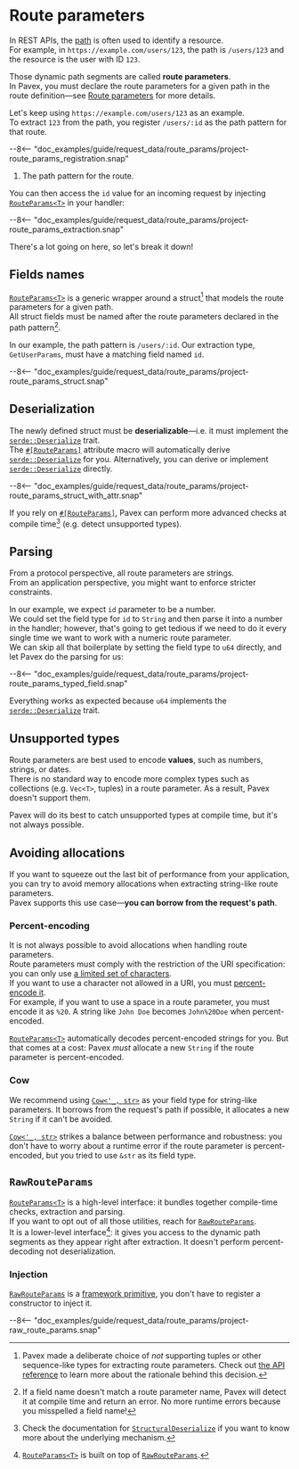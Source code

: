 # Route parameters

In REST APIs, the [path](path.md) is often used to identify a resource.  
For example, in `https://example.com/users/123`, the path is `/users/123` and the resource is the user with ID `123`.

Those dynamic path segments are called **route parameters**.  
In Pavex, you must declare the route parameters for a given path in the route definition—see [Route parameters](../routing/path_patterns.md#route-parameters)
for more details.

Let's keep using `https://example.com/users/123` as an example.  
To extract `123` from the path, you register `/users/:id` as the path pattern for that route.

--8<-- "doc_examples/guide/request_data/route_params/project-route_params_registration.snap"

1. The path pattern for the route.

You can then access the `id` value for an incoming request by injecting [`RouteParams<T>`][RouteParams] in your handler:

--8<-- "doc_examples/guide/request_data/route_params/project-route_params_extraction.snap"

There's a lot going on here, so let's break it down!

## Fields names

[`RouteParams<T>`][RouteParams] is a generic wrapper around a struct[^why-struct] that models the route parameters for a given path.  
All struct fields must be named after the route parameters declared in the path pattern[^wrong-name].

In our example, the path pattern is `/users/:id`.
Our extraction type, `GetUserParams`, must have a matching field named `id`.

--8<-- "doc_examples/guide/request_data/route_params/project-route_params_struct.snap"

## Deserialization

The newly defined struct must be **deserializable**—i.e. it must implement the [`serde::Deserialize`][serde::Deserialize] trait.  
The [`#[RouteParams]`][RouteParamsMacro] attribute macro will automatically derive [`serde::Deserialize`][serde::Deserialize] for you. Alternatively, you can derive or implement [`serde::Deserialize`][serde::Deserialize] directly.

--8<-- "doc_examples/guide/request_data/route_params/project-route_params_struct_with_attr.snap"

If you rely on [`#[RouteParams]`][RouteParamsMacro], Pavex can perform more advanced checks at compile time[^structural-deserialize] (e.g. detect unsupported types).

## Parsing

From a protocol perspective, all route parameters are strings.  
From an application perspective, you might want to enforce stricter constraints.

In our example, we expect `id` parameter to be a number.  
We could set the field type for `id` to `String` and then parse it into a number in the handler; however, that's going
to get tedious if we need to do it every single time we want to work with a numeric route parameter.  
We can skip all that boilerplate by setting the field type to `u64` directly, and let Pavex do the parsing for us:

--8<-- "doc_examples/guide/request_data/route_params/project-route_params_typed_field.snap"

Everything works as expected because `u64` implements the [`serde::Deserialize`][serde::Deserialize] trait.

## Unsupported types

Route parameters are best used to encode **values**, such as numbers, strings, or dates.  
There is no standard way to encode more complex types such as collections (e.g. `Vec<T>`, tuples) in a route parameter.
As a result, Pavex doesn't support them.

Pavex will do its best to catch unsupported types at compile time, but it's not always possible.

## Avoiding allocations

If you want to squeeze out the last bit of performance from your application,
you can try to avoid memory allocations when extracting string-like route parameters.  
Pavex supports this use case—**you can borrow from the request's path**.

### Percent-encoding

It is not always possible to avoid allocations when handling route parameters.  
Route parameters must comply with the restriction of the URI specification:
you can only use [a limited set of characters](https://datatracker.ietf.org/doc/html/rfc3986#section-2).  
If you want to use a character not allowed in a URI, you must [percent-encode it](https://developer.mozilla.org/en-US/docs/Glossary/Percent-encoding).  
For example, if you want to use a space in a route parameter, you must encode it as `%20`.
A string like `John Doe` becomes `John%20Doe` when percent-encoded.

[`RouteParams<T>`][RouteParams] automatically decodes percent-encoded strings for you. But that comes at a cost:
Pavex _must_ allocate a new `String` if the route parameter is percent-encoded.

### Cow

We recommend using [`Cow<'_, str>`][Cow] as your field type for string-like parameters.
It borrows from the request's path if possible, it allocates a new `String` if it can't be avoided.

[`Cow<'_, str>`][Cow] strikes a balance between performance and robustness: you don't have to worry about a runtime error if the route parameter
is percent-encoded, but you tried to use `&str` as its field type.

## `RawRouteParams`

[`RouteParams<T>`][RouteParams] is a high-level interface: it bundles together compile-time checks,
extraction and parsing.  
If you want to opt out of all those utilities, reach for [`RawRouteParams`][RawRouteParams].  
It is a lower-level interface[^relationship]: it gives you access to the dynamic
path segments as they appear right after extraction.
It doesn't perform percent-decoding not deserialization.

### Injection

[`RawRouteParams`][RawRouteParams] is a [framework primitive](../dependency_injection/core_concepts/framework_primitives.md),
you don't have to register a constructor to inject it.

--8<-- "doc_examples/guide/request_data/route_params/project-raw_route_params.snap"



[^why-struct]: Pavex made a deliberate choice of _not_ supporting tuples or other sequence-like types for extracting route parameters.
Check out [the API reference](../../api_reference/pavex/request/route/struct.RouteParams.html#unsupported-types)
to learn more about the rationale behind this decision.

[^wrong-name]: If a field name doesn't match a route parameter name, Pavex will detect it at compile time and return
an error.
No more runtime errors because you misspelled a field name!

[^structural-deserialize]: Check the documentation for [`StructuralDeserialize`][StructuralDeserialize] if you want
to know more about the underlying mechanism.

[^relationship]: [`RouteParams<T>`][RouteParams] is built on top of [`RawRouteParams`][RawRouteParams].

[RequestHead]: ../../api_reference/pavex/request/struct.RequestHead.html
[RequestHead::uri]: ../../api_reference/pavex/request/struct.RequestHead.html#structfield.uri
[RouteParams]: ../../api_reference/pavex/request/route/struct.RouteParams.html
[RouteParamsMacro]: ../../api_reference/pavex/request/route/attr.RouteParams.html
[serde::Deserialize]: https://docs.rs/serde/latest/serde/trait.Deserialize.html
[StructuralDeserialize]: ../../api_reference/pavex/serialization/trait.StructuralDeserialize.html
[Cow]: https://doc.rust-lang.org/std/borrow/enum.Cow.html
[RawRouteParams]: ../../api_reference/pavex/request/route/struct.RawRouteParams.html
